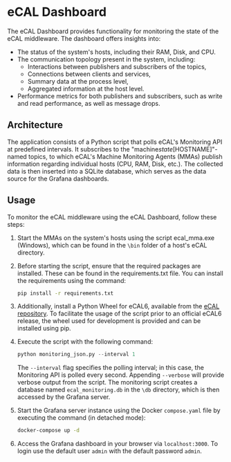 # eCAL Dashboard

The eCAL Dashboard provides functionality for monitoring the state of the eCAL
middleware. The dashboard offers insights into:

- The status of the system's hosts, including their RAM, Disk, and CPU.
- The communication topology present in the system, including:
  - Interactions between publishers and subscribers of the topics,
  - Connections between clients and services,
  - Summary data at the process level,
  - Aggregated information at the host level.
- Performance metrics for both publishers and subscribers, such as write and
  read performance, as well as message drops.

## Architecture

The application consists of a Python script that polls eCAL's Monitoring API at
predefined intervals. It subscribes to the "machine*state*[HOSTNAME]"-named
topics, to which eCAL's Machine Monitoring Agents (MMAs) publish information
regarding individual hosts (CPU, RAM, Disk, etc.). The collected data is then
inserted into a SQLite database, which serves as the data source for the Grafana
dashboards.

## Usage

To monitor the eCAL middleware using the eCAL Dashboard, follow these steps:

1. Start the MMAs on the system's hosts using the script ecal_mma.exe (Windows),
   which can be found in the `\bin` folder of a host's eCAL directory.
2. Before starting the script, ensure that the required packages are installed.
   These can be found in the requirements.txt file. You can install the
   requirements using the command:

   ```bash
   pip install -r requirements.txt
   ```

3. Additionally, install a Python Wheel for eCAL6, available from the
   [eCAL repository](https://github.com/eclipse-ecal/ecal). To facilitate the
   usage of the script prior to an official eCAL6 release, the wheel used for
   development is provided and can be installed using pip.
4. Execute the script with the following command:

   ```python
   python monitoring_json.py --interval 1
   ```

   The `--interval` flag specifies the polling interval; in this case, the
   Monitoring API is polled every second. Appending `--verbose` will provide
   verbose output from the script. The monitoring script creates a database
   named `ecal_monitoring.db` in the `\db` directory, which is then accessed by
   the Grafana server.

5. Start the Grafana server instance using the Docker `compose.yaml` file by
   executing the command (in detached mode):

   ```bash
   docker-compose up -d
   ```

6. Access the Grafana dashboard in your browser via `localhost:3000`. To login
   use the default user `admin` with the default password `admin`.
